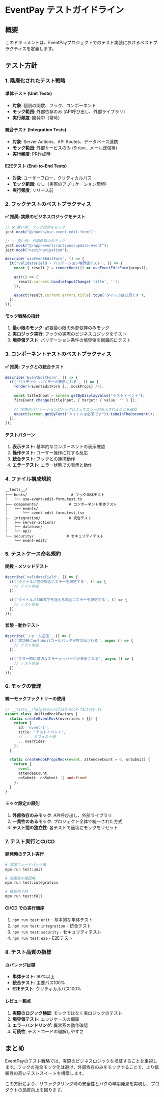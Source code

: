 # EventPay テストガイドライン

## 概要
このドキュメントは、EventPayプロジェクトでのテスト実装におけるベストプラクティスを定義します。

## テスト方針

### 1. 階層化されたテスト戦略

#### 単体テスト (Unit Tests)
- **対象**: 個別の関数、フック、コンポーネント
- **モック範囲**: 外部依存のみ (API呼び出し、外部ライブラリ)
- **実行頻度**: 開発中（常時）

#### 統合テスト (Integration Tests)
- **対象**: Server Actions、API Routes、データベース連携
- **モック範囲**: 外部サービスのみ (Stripe、メール送信等)
- **実行頻度**: PR作成時

#### E2Eテスト (End-to-End Tests)
- **対象**: ユーザーフロー、クリティカルパス
- **モック範囲**: なし（実際のアプリケーション環境）
- **実行頻度**: リリース前

### 2. フックテストのベストプラクティス

#### ✅ 推奨: 実際のビジネスロジックをテスト

```typescript
// ❌ 悪い例: フック全体をモック
jest.mock("@/hooks/use-event-edit-form");

// ✅ 良い例: 外部依存のみモック
jest.mock("@/app/events/actions/update-event");
jest.mock("next/navigation");

describe('useEventEditForm', () => {
  it('validateField - バリデーション境界値テスト', () => {
    const { result } = renderHook(() => useEventEditForm(props));
    
    act(() => {
      result.current.handleInputChange('title', '');
    });

    expect(result.current.errors.title).toBe('タイトルは必須です');
  });
});
```

#### モック戦略の指針

1. **最小限のモック**: 必要最小限の外部依存のみモック
2. **実ロジック実行**: フックの実際のビジネスロジックをテスト
3. **境界値テスト**: バリデーション条件の境界値を網羅的にテスト

### 3. コンポーネントテストのベストプラクティス

#### ✅ 推奨: フックとの統合テスト

```typescript
describe('EventEditForm', () => {
  it('バリデーションエラーが表示される', () => {
    render(<EventEditForm {...mockProps} />);
    
    const titleInput = screen.getByDisplayValue("テストイベント");
    fireEvent.change(titleInput, { target: { value: "" } });
    
    // 実際のバリデーションロジックによってエラーが表示されることを確認
    expect(screen.getByText("タイトルは必須です")).toBeInTheDocument();
  });
});
```

#### テストパターン

1. **表示テスト**: 基本的なコンポーネントの表示確認
2. **操作テスト**: ユーザー操作に対する反応
3. **統合テスト**: フックとの連携動作
4. **エラーテスト**: エラー状態での表示と動作

### 4. ファイル構成規約

```
__tests__/
├── hooks/                    # フック単体テスト
│   └── use-event-edit-form.test.ts
├── components/              # コンポーネント単体テスト
│   └── events/
│       └── event-edit-form.test.tsx
├── integration/             # 統合テスト
│   ├── server-actions/
│   ├── database/
│   └── api/
└── security/               # セキュリティテスト
    └── event-edit/
```

### 5. テストケース命名規約

#### 関数・メソッドテスト
```typescript
describe('validateField', () => {
  it('タイトルが空の場合にエラーを設定する', () => {
    // テスト実装
  });
  
  it('タイトルが100文字を超える場合にエラーを設定する', () => {
    // テスト実装
  });
});
```

#### 状態・動作テスト
```typescript
describe('フォーム送信', () => {
  it('成功時にonSubmitコールバックが呼び出される', async () => {
    // テスト実装
  });
  
  it('エラー時に適切なエラーメッセージが表示される', async () => {
    // テスト実装
  });
});
```

### 6. モックの管理

#### 統一モックファクトリーの使用
```typescript
// __tests__/helpers/unified-mock-factory.ts
export class UnifiedMockFactory {
  static createEventMock(overrides = {}) {
    return {
      id: 'event-1',
      title: 'テストイベント',
      // ... デフォルト値
      ...overrides
    };
  }
  
  static createHookPropsMock(event, attendeeCount = 0, onSubmit) {
    return {
      event,
      attendeeCount,
      onSubmit: onSubmit || undefined
    };
  }
}
```

#### モック設定の原則
1. **外部依存のみモック**: API呼び出し、外部ライブラリ
2. **一貫性のあるモック**: プロジェクト全体で統一された方式
3. **テスト間の独立性**: 各テストで適切にモックをリセット

### 7. テスト実行とCI/CD

#### 開発時のテスト実行
```bash
# 高速フィードバック用
npm run test:unit

# 変更後の確認用
npm run test:integration

# 機能完了時
npm run test:full
```

#### CI/CD での実行順序
1. `npm run test:unit` - 基本的な単体テスト
2. `npm run test:integration` - 統合テスト
3. `npm run test:security` - セキュリティテスト
4. `npm run test:e2e` - E2Eテスト

### 8. テスト品質の指標

#### カバレッジ目標
- **単体テスト**: 90%以上
- **統合テスト**: 主要パス100%
- **E2Eテスト**: クリティカルパス100%

#### レビュー観点
1. **実際のロジック検証**: モックではなく実ロジックのテスト
2. **境界値テスト**: エッジケースの網羅
3. **エラーハンドリング**: 異常系の動作確認
4. **可読性**: テストコードの理解しやすさ

## まとめ

EventPayのテスト戦略では、実際のビジネスロジックを検証することを重視します。フックの完全モック化は避け、外部依存のみをモックすることで、より信頼性の高いテストスイートを構築します。

この方針により、リファクタリング時の安全性とバグの早期発見を実現し、プロダクトの品質向上を図ります。